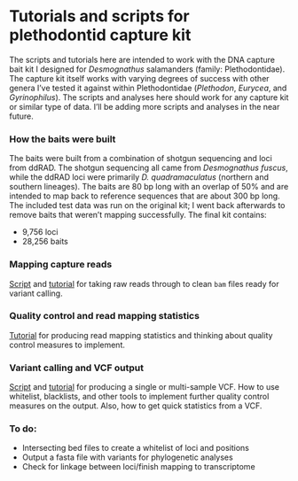# Tutorials and scripts for plethodontid capture kit

The scripts and tutorials here are intended to work with the DNA capture bait kit I designed for *Desmognathus* salamanders (family: Plethodontidae). The capture kit itself works with varying degrees of success with other genera I’ve tested it against within Plethodontidae (*Plethodon*, *Eurycea*, and *Gyrinophilus*). The scripts and analyses here should work for any capture kit or similar type of data.  I’ll be adding more scripts and analyses in the near future.

### How the baits were built
The baits were built from a combination of shotgun sequencing and loci from ddRAD. The shotgun sequencing all came from *Desmognathus fuscus*, while the ddRAD loci were primarily *D. quadramaculatus* (northern and southern lineages). The baits are 80 bp long with an overlap of 50% and are intended to map back to reference sequences that are about 300 bp long. The included test data was run on the original kit; I went back afterwards to remove baits that weren’t mapping successfully. The final kit contains:
- 9,756 loci
- 28,256 baits

### Mapping capture reads
[Script](https://github.com/karajones/tutorials/blob/master/scripts/capture_read_mapping.txt) and [tutorial](https://github.com/karajones/tutorials/blob/master/read_mapping.md) for taking raw reads through to clean `bam` files ready for variant calling.

### Quality control and read mapping statistics
[Tutorial](https://github.com/karajones/tutorials/blob/master/quality_control_statistics.md) for producing read mapping statistics and thinking about quality control measures to implement.

### Variant calling and VCF output
[Script](https://github.com/karajones/tutorials/blob/master/scripts/vcf_script.txt) and [tutorial](https://github.com/karajones/tutorials/blob/master/vcf_variant_calling.md) for producing a single or multi-sample VCF. How to use whitelist, blacklists, and other tools to implement further quality control measures on the output. Also, how to get quick statistics from a VCF.

### To do:
- Intersecting bed files to create a whitelist of loci and positions
- Output a fasta file with variants for phylogenetic analyses
- Check for linkage between loci/finish mapping to transcriptome
